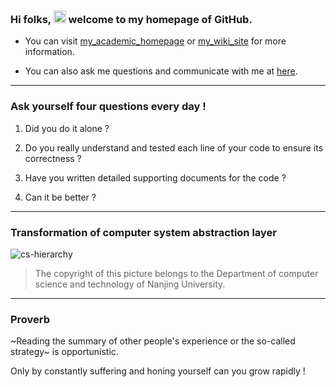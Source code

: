 
### Hi folks, <img width="20" src="https://aliyun-oss-lpj.oss-cn-qingdao.aliyuncs.com/images/mass/hi.gif" /> welcome to my homepage of GitHub.

- You can visit [my_academic_homepage](https://liupj.top/academy/) or [my_wiki_site](https://liupj.top/) for more information.

- You can also ask me questions and communicate with me at [here](https://github.com/Brannua/brannua/issues/).

---

### Ask yourself four questions every day !

1. Did you do it alone ?

2. Do you really understand and tested each line of your code to ensure its correctness ?

3. Have you written detailed supporting documents for the code ?

4. Can it be better ?

---

### Transformation of computer system abstraction layer

![cs-hierarchy](https://aliyun-oss-lpj.oss-cn-qingdao.aliyuncs.com/images/mass/cs-hierarchy.jpg)

> The copyright of this picture belongs to the Department of computer science and technology of Nanjing University.

---

### Proverb

~Reading the summary of other people's experience or the so-called strategy~ is opportunistic.

Only by constantly suffering and honing yourself can you grow rapidly !
